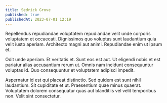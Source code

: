 ```yaml
---
title: Sedrick Grove
published: true
publishedAt: 2023-07-01 12:19
---
```


Repellendus repudiandae voluptatem repudiandae velit unde corporis voluptatem et occaecati. Dignissimos quo voluptas sunt laudantium quia velit iusto aperiam. Architecto magni aut animi. Repudiandae enim ut ipsum et.

Odit unde aperiam. Et veritatis et. Sunt eos est aut. Ut eligendi nobis et est pariatur alias accusantium rerum ut. Omnis nam incidunt consequuntur voluptas id. Quo consequuntur et voluptatem adipisci impedit.

Aspernatur id est qui placeat distinctio. Sed quidem est sunt nihil laudantium. Sit cupiditate et ut. Praesentium quae minus quaerat. Voluptatem dolorem consequatur quas aut blanditiis vel velit temporibus non. Velit sint consectetur.